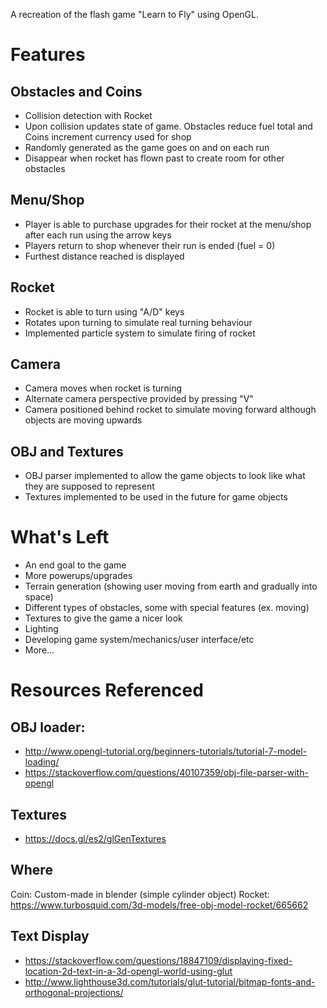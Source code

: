 A recreation of the flash game "Learn to Fly" using OpenGL.

# Features

## Obstacles and Coins
- Collision detection with Rocket
- Upon collision updates state of game. Obstacles reduce fuel total and Coins increment currency used for shop
- Randomly generated as the game goes on and on each run
- Disappear when rocket has flown past to create room for other obstacles

## Menu/Shop
- Player is able to purchase upgrades for their rocket at the menu/shop after each run using the arrow keys
- Players return to shop whenever their run is ended (fuel = 0)
- Furthest distance reached is displayed

## Rocket
- Rocket is able to turn using "A/D" keys
- Rotates upon turning to simulate real turning behaviour
- Implemented particle system to simulate firing of rocket

## Camera
- Camera moves when rocket is turning
- Alternate camera perspective provided by pressing "V"
- Camera positioned behind rocket to simulate moving forward although objects are moving upwards

## OBJ and Textures
- OBJ parser implemented to allow the game objects to look like what they are supposed to represent
- Textures implemented to be used in the future for game objects

# What's Left 
- An end goal to the game
- More powerups/upgrades
- Terrain generation (showing user moving from earth and gradually into space)
- Different types of obstacles, some with special features (ex. moving)
- Textures to give the game a nicer look
- Lighting
- Developing game system/mechanics/user interface/etc
- More...

# Resources Referenced
## OBJ loader:
- http://www.opengl-tutorial.org/beginners-tutorials/tutorial-7-model-loading/ 
- https://stackoverflow.com/questions/40107359/obj-file-parser-with-opengl

## Textures
- https://docs.gl/es2/glGenTextures

## Where 
Coin: Custom-made in blender (simple cylinder object)
Rocket: https://www.turbosquid.com/3d-models/free-obj-model-rocket/665662

## Text Display
- https://stackoverflow.com/questions/18847109/displaying-fixed-location-2d-text-in-a-3d-opengl-world-using-glut
- http://www.lighthouse3d.com/tutorials/glut-tutorial/bitmap-fonts-and-orthogonal-projections/
